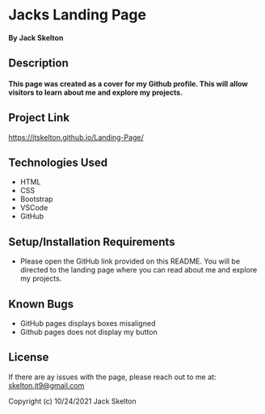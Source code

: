 # Jacks Landing Page

#### By Jack Skelton

## Description
#### This page was created as a cover for my Github profile. This will allow visitors to learn about me and explore my projects.

## Project Link

https://jtskelton.github.io/Landing-Page/

## Technologies Used

* HTML
* CSS
* Bootstrap
* VSCode
* GitHub

## Setup/Installation Requirements

* Please open the GitHub link provided on this README. You will be directed to the landing page where you can read about me and explore my projects.

## Known Bugs

* GitHub pages displays boxes misaligned
* Github pages does not display my button
## License

If there are ay issues with the page, please reach out to me at: skelton.jt9@gmail.com

Copyright (c) 10/24/2021 Jack Skelton
